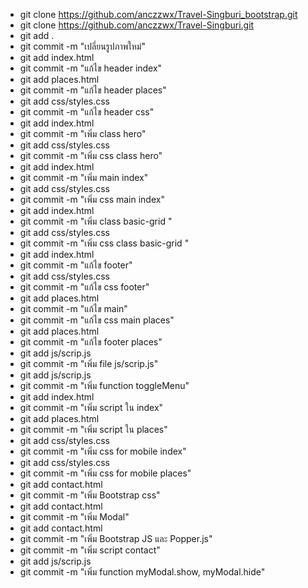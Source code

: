 - git clone https://github.com/anczzwx/Travel-Singburi_bootstrap.git
- git clone https://github.com/anczzwx/Travel-Singburi.git
- git add .
- git commit -m "เปลี่ยนรูปภาพใหม่"
- git add index.html
- git commit -m "แก้ไข header index"
- git add places.html
- git commit -m "แก้ไข header places"
- git add css/styles.css
- git commit -m "แก้ไข header css"
- git add index.html
- git commit -m "เพิ่ม class hero"
- git add css/styles.css
- git commit -m "เพิ่ม css class hero"
- git add index.html
- git commit -m "เพิ่ม main index"
- git add css/styles.css
- git commit -m "เพิ่ม css main index"
- git add index.html
- git commit -m "เพิ่ม class basic-grid "
- git add css/styles.css
- git commit -m "เพิ่ม css class basic-grid "
- git add index.html
- git commit -m "แก้ไข footer"
- git add css/styles.css
- git commit -m "แก้ไข css footer"
- git add places.html
- git commit -m "แก้ไข main"
- git commit -m "แก้ไข css main places"
- git add places.html
- git commit -m "แก้ไข footer places"
- git add js/scrip.js
- git commit -m "เพิ่ม file js/scrip.js"
- git add js/scrip.js
- git commit -m "เพิ่ม function toggleMenu"
- git add index.html
- git commit -m "เพิ่ม script ใน index"
- git add places.html
- git commit -m "เพิ่ม script ใน places"
- git add css/styles.css
- git commit -m "เพิ่ม css for mobile index"
- git add css/styles.css
- git commit -m "เพิ่ม css for mobile places"
- git add contact.html
- git commit -m "เพิ่ม Bootstrap css"
- git add contact.html
- git commit -m "เพิ่ม Modal"
- git add contact.html
- git commit -m "เพิ่ม Bootstrap JS และ Popper.js"
- git commit -m "เพิ่ม script contact"
- git add js/scrip.js
- git commit -m "เพิ่ม function myModal.show, myModal.hide"